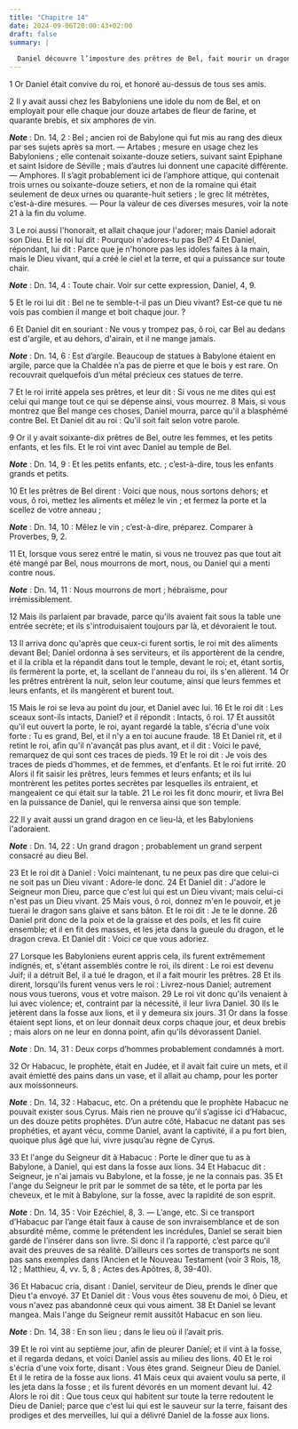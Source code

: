 ```yaml
---
title: "Chapitre 14"
date: 2024-09-06T20:00:43+02:00
draft: false
summary: |
  
  Daniel découvre l’imposture des prêtres de Bel, fait mourir un dragon adoré par les Babyloniens, est jeté dans la fosse aux lions, et en est délivré.
---
```



1 Or Daniel était convive du roi, et honoré au-dessus de tous ses amis.


2 Il y avait aussi chez les Babyloniens une idole du nom de Bel, et on employait pour elle chaque jour douze artabes de fleur de farine, et quarante brebis, et six amphores de vin.

***Note*** :  Dn. 14, 2 : Bel ; ancien roi de Babylone qui fut mis au rang des dieux par ses sujets après sa mort. ― Artabes ; mesure en usage chez les Babyloniens ; elle contenait soixante-douze setiers, suivant saint Epiphane et saint Isidore de Séville ; mais d’autres lui donnent une capacité différente. ― Amphores. Il s’agit probablement ici de l’amphore attique, qui contenait trois urnes ou soixante-douze setiers, et non de la romaine qui était seulement de deux urnes ou quarante-huit setiers ; le grec lit métrètes, c’est-à-dire mesures. ― Pour la valeur de ces diverses mesures, voir la note 21 à la fin du volume.

3 Le roi aussi l'honorait, et allait chaque jour l'adorer; mais Daniel adorait son Dieu. Et le roi lui dit : Pourquoi n'adores-tu pas Bel? 4 Et Daniel, répondant, lui dit : Parce que je n'honore pas les idoles faites à la main, mais le Dieu vivant, qui a créé le ciel et la terre, et qui a puissance sur toute chair.

***Note*** :  Dn. 14, 4 : Toute chair. Voir sur cette expression, Daniel, 4, 9.

5 Et le roi lui dit : Bel ne te semble-t-il pas un Dieu vivant? Est-ce que tu ne vois pas combien il mange et boit chaque jour. ?

6 Et Daniel dit en souriant : Ne vous y trompez pas, ô roi, car Bel au dedans est d'argile, et au dehors, d'airain, et il ne mange jamais.

***Note*** :  Dn. 14, 6 : Est d’argile. Beaucoup de statues à Babylone étaient en argile, parce que la Chaldée n’a pas de pierre et que le bois y est rare. On recouvrait quelquefois d’un métal précieux ces statues de terre.

7 Et le roi irrité appela ses prêtres, et leur dit : Si vous ne me dites qui est celui qui mange tout ce qui se dépense ainsi, vous mourrez. 8 Mais, si vous montrez que Bel mange ces choses, Daniel mourra, parce qu'il a blasphémé contre Bel. Et Daniel dit au roi : Qu'il soit fait selon votre parole.


9 Or il y avait soixante-dix prêtres de Bel, outre les femmes, et les petits enfants, et les fils. Et le roi vint avec Daniel au temple de Bel.

***Note*** :  Dn. 14, 9 : Et les petits enfants, etc. ; c’est-à-dire, tous les enfants grands et petits.

10 Et les prêtres de Bel dirent : Voici que nous, nous sortons dehors; et vous, ô roi, mettez les aliments et mêlez le vin ; et fermez la porte et la scellez de votre anneau ;

***Note*** :  Dn. 14, 10 : Mêlez le vin ; c’est-à-dire, préparez. Comparer à Proverbes, 9, 2.

11 Et, lorsque vous serez entré le matin, si vous ne trouvez pas que tout ait été mangé par Bel, nous mourrons de mort, nous, ou Daniel qui a menti contre nous.

***Note*** :  Dn. 14, 11 : Nous mourrons de mort ; hébraïsme, pour irrémissiblement.

12 Mais ils parlaient par bravade, parce qu'ils avaient fait sous la table une entrée secrète; et ils s'introduisaient toujours par là, et dévoraient le tout.


13 Il arriva donc qu'après que ceux-ci furent sortis, le roi mit des aliments devant Bel; Daniel ordonna à ses serviteurs, et ils apportèrent de la cendre, et il la cribla et la répandit dans tout le temple, devant le roi; et, étant sortis, ils fermèrent la porte, et, la scellant de l'anneau du roi, ils s'en allèrent. 14 Or les prêtres entrèrent la nuit, selon leur coutume, ainsi que leurs femmes et leurs enfants, et ils mangèrent et burent tout.


15 Mais le roi se leva au point du jour, et Daniel avec lui. 16 Et le roi dit : Les sceaux sont-ils intacts, Daniel? et il répondit : Intacts, ô roi. 17 Et aussitôt qu'il eut ouvert la porte, le roi, ayant regardé la table, s'écria d'une voix forte : Tu es grand, Bel, et il n'y a en toi aucune fraude. 18 Et Daniel rit, et il retint le roi, afin qu'il n'avançât pas plus avant, et il dit : Voici le pavé, remarquez de qui sont ces traces de pieds. 19 Et le roi dit : Je vois des traces de pieds d'hommes, et de femmes, et d'enfants. Et le roi fut irrité. 20 Alors il fit saisir les prêtres, leurs femmes et leurs enfants; et ils lui montrèrent les petites portes secrètes par lesquelles ils entraient, et mangeaient ce qui était sur la table. 21 Le roi les fit donc mourir, et livra Bel en la puissance de Daniel, qui le renversa ainsi que son temple.


22 Il y avait aussi un grand dragon en ce lieu-là, et les Babyloniens l'adoraient.

***Note*** :  Dn. 14, 22 : Un grand dragon ; probablement un grand serpent consacré au dieu Bel.

23 Et le roi dit à Daniel : Voici maintenant, tu ne peux pas dire que celui-ci ne soit pas un Dieu vivant : Adore-le donc. 24 Et Daniel dit : J'adore le Seigneur mon Dieu, parce que c'est lui qui est un Dieu vivant; mais celui-ci n'est pas un Dieu vivant. 25 Mais vous, ô roi, donnez m'en le pouvoir, et je tuerai le dragon sans glaive et sans bâton. Et le roi dit : Je te le donne. 26 Daniel prit donc de la poix et de la graisse et des poils, et les fit cuire ensemble; et il en fit des masses, et les jeta dans la gueule du dragon, et le dragon creva. Et Daniel dit : Voici ce que vous adoriez.


27 Lorsque les Babyloniens eurent appris cela, ils furent extrêmement indignés, et, s'étant assemblés contre le roi, ils dirent : Le roi est devenu Juif; il a détruit Bel, il a tué le dragon, et il a fait mourir les prêtres. 28 Et ils dirent, lorsqu'ils furent venus vers le roi : Livrez-nous Daniel; autrement nous vous tuerons, vous et votre maison. 29 Le roi vit donc qu'ils venaient à lui avec violence; et, contraint par la nécessité, il leur livra Daniel. 30 Ils le jetèrent dans la fosse aux lions, et il y demeura six jours. 31 Or dans la fosse étaient sept lions, et on leur donnait deux corps chaque jour, et deux brebis ; mais alors on ne leur en donna point, afin qu'ils dévorassent Daniel.

***Note*** :  Dn. 14, 31 : Deux corps d’hommes probablement condamnés à mort.


32 Or Habacuc, le prophète, était en Judée, et il avait fait cuire un mets, et il avait émietté des pains dans un vase, et il allait au champ, pour les porter aux moissonneurs.

***Note*** :  Dn. 14, 32 : Habacuc, etc. On a prétendu que le prophète Habacuc ne pouvait exister sous Cyrus. Mais rien ne prouve qu’il s’agisse ici d’Habacuc, un des douze petits prophètes. D’un autre côté, Habacuc ne datant pas ses prophéties, et ayant vécu, comme Daniel, avant la captivité, il a pu fort bien, quoique plus âgé que lui, vivre jusqu’au règne de Cyrus.

33 Et l'ange du Seigneur dit à Habacuc : Porte le dîner que tu as à Babylone, à Daniel, qui est dans la fosse aux lions. 34 Et Habacuc dit : Seigneur, je n'ai jamais vu Babylone, et la fosse, je ne la connais pas. 35 Et l'ange du Seigneur le prit par le sommet de sa tête, et le porta par les cheveux, et le mit à Babylone, sur la fosse, avec la rapidité de son esprit.

***Note*** :  Dn. 14, 35 : Voir Ezéchiel, 8, 3. ― L’ange, etc. Si ce transport d’Habacuc par l’ange était faux à cause de son invraisemblance et de son absurdité même, comme le prétendent les incrédules, Daniel se serait bien gardé de l’insérer dans son livre. Si donc il l’a rapporté, c’est parce qu’il avait des preuves de sa réalité. D’ailleurs ces sortes de transports ne sont pas sans exemples dans l’Ancien et le Nouveau Testament (voir 3 Rois, 18, 12 ; Matthieu, 4, vv. 5, 8 ; Actes des Apôtres, 8, 39-40).

36 Et Habacuc cria, disant : Daniel, serviteur de Dieu, prends le dîner que Dieu t'a envoyé. 37 Et Daniel dit : Vous vous êtes souvenu de moi, ô Dieu, et vous n'avez pas abandonné ceux qui vous aiment. 38 Et Daniel se levant mangea. Mais l'ange du Seigneur remit aussitôt Habacuc en son lieu.

***Note*** :  Dn. 14, 38 : En son lieu ; dans le lieu où il l’avait pris.


39 Et le roi vint au septième jour, afin de pleurer Daniel; et il vint à la fosse, et il regarda dedans, et voici Daniel assis au milieu des lions. 40 Et le roi s'écria d'une voix forte, disant : Vous êtes grand. Seigneur Dieu de Daniel. Et il le retira de la fosse aux lions. 41 Mais ceux qui avaient voulu sa perte, il les jeta dans la fosse ; et ils furent dévorés en un moment devant lui. 42 Alors le roi dit : Que tous ceux qui habitent sur toute la terre redoutent le Dieu de Daniel; parce que c'est lui qui est le sauveur sur la terre, faisant des prodiges et des merveilles, lui qui a délivré Daniel de la fosse aux lions.
